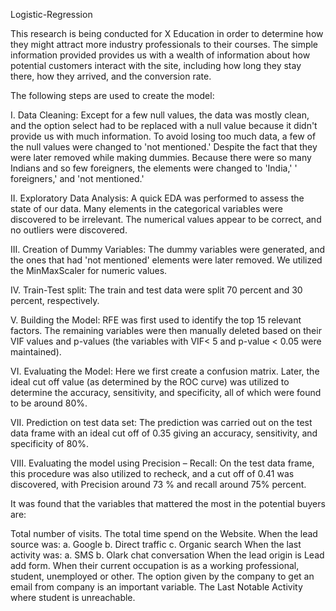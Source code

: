 Logistic-Regression

This research is being conducted for X Education in order to determine how they might attract more industry professionals to their courses. The simple information provided provides us with a wealth of information about how potential customers interact with the site, including how long they stay there, how they arrived, and the conversion rate.

The following steps are used to create the model:

I. Data Cleaning: Except for a few null values, the data was mostly clean, and the option select had to be replaced with a null value because it didn't provide us with much information. To avoid losing too much data, a few of the null values were changed to 'not mentioned.' Despite the fact that they were later removed while making dummies. Because there were so many Indians and so few foreigners, the elements were changed to 'India,' ' foreigners,' and 'not mentioned.'

II. Exploratory Data Analysis: A quick EDA was performed to assess the state of our data. Many elements in the categorical variables were discovered to be irrelevant. The numerical values appear to be correct, and no outliers were discovered.

III. Creation of Dummy Variables: The dummy variables were generated, and the ones that had 'not mentioned' elements were later removed. We utilized the MinMaxScaler for numeric values.

IV. Train-Test split: The train and test data were split 70 percent and 30 percent, respectively.

V. Building the Model: RFE was first used to identify the top 15 relevant factors. The remaining variables were then manually deleted based on their VIF values and p-values (the variables with VIF< 5 and p-value < 0.05 were maintained).

VI. Evaluating the Model: Here we first create a confusion matrix. Later, the ideal cut off value (as determined by the ROC curve) was utilized to determine the accuracy, sensitivity, and specificity, all of which were found to be around 80%.

VII. Prediction on test data set: The prediction was carried out on the test data frame with an ideal cut off of 0.35 giving an accuracy, sensitivity, and specificity of 80%.

VIII. Evaluating the model using Precision – Recall: On the test data frame, this procedure was also utilized to recheck, and a cut off of 0.41 was discovered, with Precision around 73 % and recall around 75% percent.

It was found that the variables that mattered the most in the potential buyers are:

Total number of visits.
The total time spend on the Website.
When the lead source was: a. Google b. Direct traffic c. Organic search
When the last activity was: a. SMS b. Olark chat conversation
When the lead origin is Lead add form.
When their current occupation is as a working professional, student, unemployed or other.
The option given by the company to get an email from company is an important variable.
The Last Notable Activity where student is unreachable.
